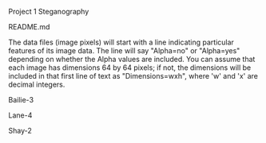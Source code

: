 Project 1 Steganography

README.md

The data files (image pixels) will start with a line indicating particular features of its image data.  The line will say "Alpha=no" or "Alpha=yes" depending on whether the Alpha values are included.  You can assume that each image has dimensions 64 by 64 pixels; if not, the dimensions will be included in that first line of text as "Dimensions=wxh", where 'w' and 'x' are decimal integers.

Bailie-3

Lane-4

Shay-2
